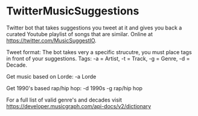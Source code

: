 # TwitterMusicSuggestions
Twitter bot that takes suggestions you tweet at it and gives you back a curated Youtube playlist of songs that are similar. 
Online at https://twitter.com/MusicSuggestIO.

Tweet format:
The bot takes very a specific strucutre, you must place tags in front of your suggestions.
Tags: -a = Artist, -t = Track, -g = Genre, -d = Decade.

Get music based on Lorde:
-a Lorde

Get 1990's based rap/hip hop:
-d 1990s -g rap/hip hop

For a full list of valid genre's and decades visit https://developer.musicgraph.com/api-docs/v2/dictionary
